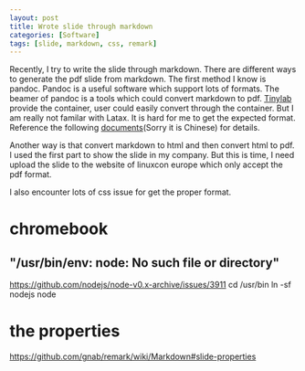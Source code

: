 ```yaml
---
layout: post
title: Wrote slide through markdown
categories: [Software]
tags: [slide, markdown, css, remark]
---
```


Recently, I try to write the slide through markdown. There are different ways to generate the pdf slide from markdown.
The first method I know is pandoc. Pandoc is a useful software which support lots of formats. The beamer of pandoc is a tools which could convert markdown to pdf. [Tinylab](wwww.tinylab.org) provide the container, user could easily convert through the container.
But I am really not familar with Latax. It is hard for me to get the expected format.
Reference the following [documents](http://tinylab.org/write-documents-with-markdown-lab/)(Sorry it is Chinese) for details.

Another way is that convert markdown to html and then convert html to pdf.
I used the first part to show the slide in my company. But this is time, I need upload the slide to the website of linuxcon europe which only accept the pdf format.

I also encounter lots of css issue for get the proper format.



# chromebook
## "/usr/bin/env: node: No such file or directory"
https://github.com/nodejs/node-v0.x-archive/issues/3911
cd /usr/bin
ln -sf nodejs node

# the properties
https://github.com/gnab/remark/wiki/Markdown#slide-properties
